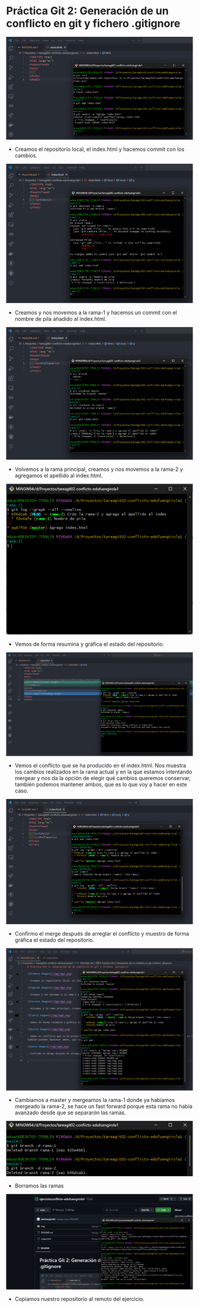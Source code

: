 # Práctica Git 2: Generación de un conflicto en git y fichero .gitignore

![Primera Imagen](/img/img1.png)

- Creamos el repositorio local, el index.html y hacemos commit con los cambios.

![Segunda Imagen](/img/img2.png)

- Creamos y nos movemos a la rama-1 y hacemos un commit con el nombre de pila añadido al index.html.

![Tercera Imagen](/img/img3.png)

- Volvemos a la rama principal, creamos y nos movemos a la rama-2 y agregamos el apellido al index.html.

![Cuarta Imagen](/img/img4.png)

- Vemos de forma resumina y gráfica el estado del repositorio.

![Quinta Imagen](/img/img5.png)

- Vemos el conflicto que se ha producido en el index.html. Nos muestra los cambios realizados en la rama actual y en la que estamos intentando mergear y nos da la opción de elegir qué cambios queremos conservar, también podemos mantener ambos, que es lo que voy a hacer en este caso.

![Sexta Imagen](/img/img6.png)

- Confirmo el merge después de arreglar el conflicto y muestro de forma gráfica el estado del repositorio.

![Septima Imagen](/img/img7.png)

- Cambiamos a master y mergeamos la rama-1 donde ya habíamos mergeado la rama-2, se hace un fast forward porque esta rama no había avanzado desde que se separarón las ramas.

![Octava Imagen](/img/img8.png)

- Borramos las ramas

![Novena Imagen](/img/img9.png)

- Copiamos nuestro repositorio al remoto del ejercicio.